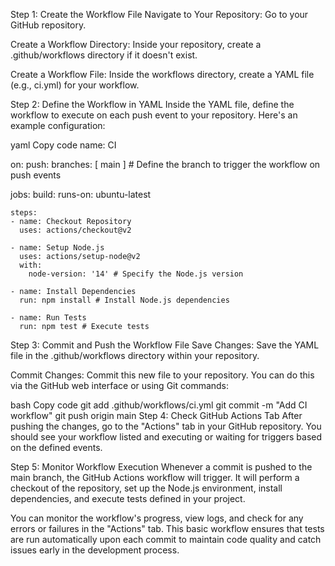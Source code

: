 Step 1: Create the Workflow File
Navigate to Your Repository: Go to your GitHub repository.

Create a Workflow Directory: Inside your repository, create a .github/workflows directory if it doesn't exist.

Create a Workflow File: Inside the workflows directory, create a YAML file (e.g., ci.yml) for your workflow.

Step 2: Define the Workflow in YAML
Inside the YAML file, define the workflow to execute on each push event to your repository. Here's an example configuration:

yaml
Copy code
name: CI

on:
  push:
    branches: [ main ] # Define the branch to trigger the workflow on push events

jobs:
  build:
    runs-on: ubuntu-latest

    steps:
    - name: Checkout Repository
      uses: actions/checkout@v2

    - name: Setup Node.js
      uses: actions/setup-node@v2
      with:
        node-version: '14' # Specify the Node.js version

    - name: Install Dependencies
      run: npm install # Install Node.js dependencies

    - name: Run Tests
      run: npm test # Execute tests
Step 3: Commit and Push the Workflow File
Save Changes: Save the YAML file in the .github/workflows directory within your repository.

Commit Changes: Commit this new file to your repository. You can do this via the GitHub web interface or using Git commands:

bash
Copy code
git add .github/workflows/ci.yml
git commit -m "Add CI workflow"
git push origin main
Step 4: Check GitHub Actions Tab
After pushing the changes, go to the "Actions" tab in your GitHub repository. You should see your workflow listed and executing or waiting for triggers based on the defined events.

Step 5: Monitor Workflow Execution
Whenever a commit is pushed to the main branch, the GitHub Actions workflow will trigger. It will perform a checkout of the repository, set up the Node.js environment, install dependencies, and execute tests defined in your project.

You can monitor the workflow's progress, view logs, and check for any errors or failures in the "Actions" tab. This basic workflow ensures that tests are run automatically upon each commit to maintain code quality and catch issues early in the development process.






